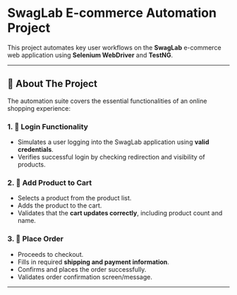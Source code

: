 # SwagLab E-commerce Automation Project

This project automates key user workflows on the **SwagLab** e-commerce web application using **Selenium WebDriver** and **TestNG**.

---

## 📌 About The Project

The automation suite covers the essential functionalities of an online shopping experience:

### 1. 🔐 Login Functionality
- Simulates a user logging into the SwagLab application using **valid credentials**.
- Verifies successful login by checking redirection and visibility of products.

### 2. 🛒 Add Product to Cart
- Selects a product from the product list.
- Adds the product to the cart.
- Validates that the **cart updates correctly**, including product count and name.

### 3. 🧾 Place Order
- Proceeds to checkout.
- Fills in required **shipping and payment information**.
- Confirms and places the order successfully.
- Validates order confirmation screen/message.

---
